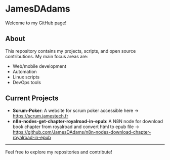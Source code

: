 # JamesDAdams

Welcome to my GitHub page!

## About

This repository contains my projects, scripts, and open source contributions. My main focus areas are:
- Web/mobile development
- Automation
- Linux scripts
- DevOps tools

## Current Projects

- **Scrum-Poker**: A website for scrum poker accessible here -> https://scrum.jamestech.fr
- **n8n-nodes-get-chapter-royalroad-in-epub**: A N8N node for download book chapter from royalroad and convert html to epub file -> https://github.com/JamesDAdams/n8n-nodes-download-chapter-royalroad-in-epub
---

Feel free to explore my repositories and contribute!
